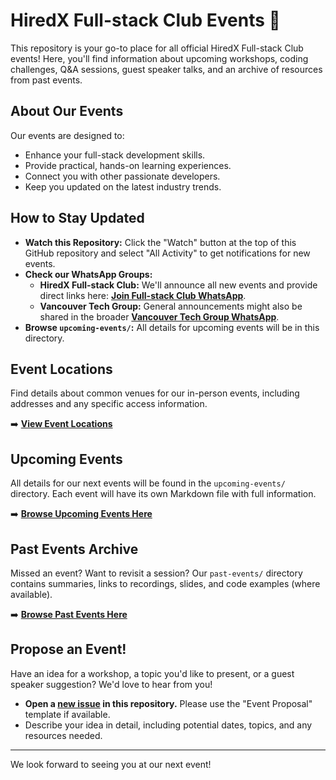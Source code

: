 # HiredX Full-stack Club Events 📅

This repository is your go-to place for all official HiredX Full-stack Club events! Here, you'll find information about upcoming workshops, coding challenges, Q&A sessions, guest speaker talks, and an archive of resources from past events.

## About Our Events

Our events are designed to:
* Enhance your full-stack development skills.
* Provide practical, hands-on learning experiences.
* Connect you with other passionate developers.
* Keep you updated on the latest industry trends.

## How to Stay Updated

* **Watch this Repository:** Click the "Watch" button at the top of this GitHub repository and select "All Activity" to get notifications for new events.
* **Check our WhatsApp Groups:**
    * **HiredX Full-stack Club:** We'll announce all new events and provide direct links here: **[Join Full-stack Club WhatsApp](https://chat.whatsapp.com/HGVkMnIwiYw2VeF5PAAjqR)**.
    * **Vancouver Tech Group:** General announcements might also be shared in the broader **[Vancouver Tech Group WhatsApp](https://chat.whatsapp.com/GXXSWJBWdnkFElMxwUldIh)**.
* **Browse `upcoming-events/`:** All details for upcoming events will be in this directory.

## Event Locations

Find details about common venues for our in-person events, including addresses and any specific access information.

➡️ **[View Event Locations](locations.md)**

## Upcoming Events

All details for our next events will be found in the `upcoming-events/` directory. Each event will have its own Markdown file with full information.

➡️ **[Browse Upcoming Events Here](upcoming-events/)**

## Past Events Archive

Missed an event? Want to revisit a session? Our `past-events/` directory contains summaries, links to recordings, slides, and code examples (where available).

➡️ **[Browse Past Events Here](past-events/)**

## Propose an Event!

Have an idea for a workshop, a topic you'd like to present, or a guest speaker suggestion? We'd love to hear from you!

* **Open a [new issue](https://github.com/HiredX-Fullstack-Club/events/issues/new) in this repository.** Please use the "Event Proposal" template if available.
* Describe your idea in detail, including potential dates, topics, and any resources needed.

---

We look forward to seeing you at our next event!
